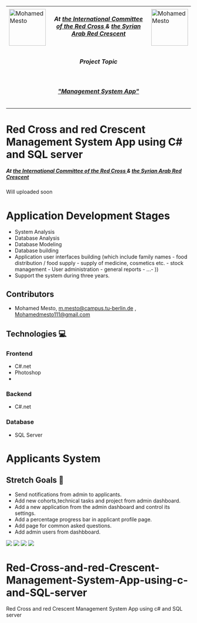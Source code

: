 <table border=0>
<tr border=0>
<td> <img align="left"  alt="Mohamed Mesto" width="100px" height='100px' src="https://media-exp1.licdn.com/dms/image/C4D0BAQG2dcsffcnW2A/company-logo_200_200/0/1519952588037?e=1665014400&v=beta&t=fOSo9MNT_KYVGQti0PUrUly8JRWjCfzQaDLq5YFEq9k"/> </td>
  <td align="center"> <h5> At <a href="https://www.icrc.org/en">the  International Committee of the Red Cross </a> & <a href="https://sarc.sy/home/">the Syrian Arab Red Crescent
</a></h5> </td>
  <td>  <img align="right"  alt="Mohamed Mesto" width="100px" height='100px' src="https://sarc.sy/wp-content/uploads/2021/03/SARC-Logo-2.png"/></td>
</tr>
<tr border=0>
<td> </td><td  align="center"> <h5> Project Topic </h5> </td><td> </td>
</tr>
<tr border=0>
<td> </td><td> </td><td> </td>
</tr>
  <tr>
    <td> </td>
<td align="center"><h5><a href="">"Management System App"</a></h5></td>
    <td> </td>
</tr>
  <tr>
    <td> </td>  <td align="center"><a href=''> </a></td>
    <td> </td>
</tr>
</table>

# Red Cross and red Crescent Management System App using C# and SQL server


<h5> At <a href="https://www.linkedin.com/company/syredcrescent/">the  International Committee of the Red Cross </a> & <a href="https://www.linkedin.com/company/syredcrescent/">the Syrian Arab Red Crescent
</a></h5> 

Will uploaded soon

# Application Development Stages 
- System Analysis 
- Database Analysis
- Database Modeling
- Database building 
- Application user interfaces building (which include family names - food distribution / food supply - supply of medicine, cosmetics etc. - stock management - User administration - general reports - ...- ))
- Support the system during three years.


## Contributors
- Mohamed Mesto, m.mesto@campus.tu-berlin.de , Mohamedmesto111@gmail.com

## Technologies :computer: 

### Frontend
- C#.net
- Photoshop
- 

### Backend
- C#.net

### Database
- SQL Server

# Applicants System 


## Stretch Goals :goal_net:

- Send notifications from admin to applicants.
- Add new cohorts,technical tasks and project from admin dashboard.
- Add a new application from  the admin dashboard and control its settings.
- Add a percentage progress bar in applicant profile page. 
- Add page for common asked questions.
- Add admin users  from dashbboard.






![](AWT2022VideoStreamingMixerLibrary.jpg)
![](Images/AWT2022_2.jpg)
![](Images/AWT2022_3.jpg)
![](Images/AWT2022_4.jpg)





# Red-Cross-and-red-Crescent-Management-System-App-using-c-and-SQL-server
Red Cross and red Crescent Management System App using c# and SQL server
